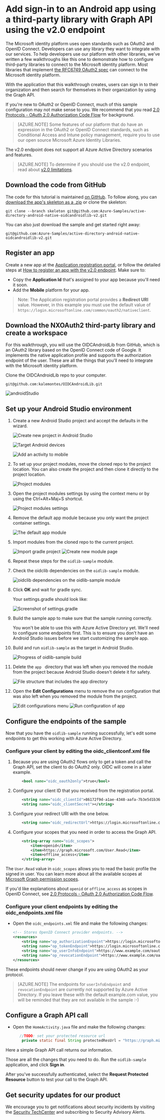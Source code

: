 <properties
    pageTitle="Azure Active Directory v2.0 Android app | Microsoft Azure"
    description="How to build an Android app that signs in users with both personal Microsoft account and work or school accounts and calls the Graph API by using third party libraries."
    services="active-directory"
    documentationCenter=""
    authors="brandwe"
    manager="mbaldwin"
    editor=""/>

<tags
    ms.service="active-directory"
    ms.workload="identity"
    ms.tgt_pltfrm="na"
    ms.devlang="na"
    ms.topic="article"
    ms.date="09/16/2016"
    ms.author="brandwe"/>

#  <a name="add-sign-in-to-an-android-app-using-a-third-party-library-with-graph-api-using-the-v20-endpoint"></a>Add sign-in to an Android app using a third-party library with Graph API using the v2.0 endpoint

The Microsoft identity platform uses open standards such as OAuth2 and OpenID Connect. Developers can use any library they want to integrate with our services. To help developers use our platform with other libraries, we've written a few walkthroughs like this one to demonstrate how to configure third-party libraries to connect to the Microsoft identity platform. Most libraries that implement [the RFC6749 OAuth2 spec](https://tools.ietf.org/html/rfc6749) can connect to the Microsoft identity platform.

With the application that this walkthrough creates, users can sign in to their organization and then search for themselves in their organization by using the Graph API.

If you're new to OAuth2 or OpenID Connect, much of this sample configuration may not make sense to you. We recommend that you read [2.0 Protocols - OAuth 2.0 Authorization Code Flow](active-directory-v2-protocols-oauth-code.md) for background.

> [AZURE.NOTE] Some features of our platform that do have an expression in the OAuth2 or OpenID Connect standards, such as Conditional Access and Intune policy management, require you to use our open source Microsoft Azure Identity Libraries.

The v2.0 endpoint does not support all Azure Active Directory scenarios and features.

> [AZURE.NOTE] To determine if you should use the v2.0 endpoint, read about [v2.0 limitations](active-directory-v2-limitations.md).


## <a name="download-the-code-from-github"></a>Download the code from GitHub
The code for this tutorial is maintained [on GitHub](https://github.com/Azure-Samples/active-directory-android-native-oidcandroidlib-v2).  To follow along, you can  [download the app's skeleton as a .zip](https://github.com/Azure-Samples/active-directory-android-native-oidcandroidlib-v2/archive/skeleton.zip) or clone the skeleton:

```
git clone --branch skeleton git@github.com:Azure-Samples/active-directory-android-native-oidcandroidlib-v2.git
```

You can also just download the sample and get started right away:

```
git@github.com:Azure-Samples/active-directory-android-native-oidcandroidlib-v2.git
```

## <a name="register-an-app"></a>Register an app
Create a new app at the [Application registration portal](https://apps.dev.microsoft.com/?referrer=https://azure.microsoft.com/documentation/articles&deeplink=/appList), or follow the detailed steps at [How to register an app with the v2.0 endpoint](active-directory-v2-app-registration.md).  Make sure to:

- Copy the **Application Id** that's assigned to your app because you'll need it soon.
- Add the **Mobile** platform for your app.

> Note: The Application registration portal provides a **Redirect URI** value. However, in this example you must use the default value of `https://login.microsoftonline.com/common/oauth2/nativeclient`.


## <a name="download-the-nxoauth2-third-party-library-and-create-a-workspace"></a>Download the NXOAuth2 third-party library and create a workspace

For this walkthrough, you will use the OIDCAndroidLib from GitHub, which is an OAuth2 library based on the OpenID Connect code of Google. It implements the native application profile and supports the authorization endpoint of the user. These are all the things that you'll need to integrate with the Microsoft identity platform.

Clone the OIDCAndroidLib repo to your computer.

```
git@github.com:kalemontes/OIDCAndroidLib.git
```

![androidStudio](media/active-directory-android-native-oidcandroidlib-v2/emotes-url.png)

## <a name="set-up-your-android-studio-environment"></a>Set up your Android Studio environment

1. Create a new Android Studio project and accept the defaults in the wizard.

    ![Create new project in Android Studio](media/active-directory-android-native-oidcandroidlib-v2/SetUpSample1.PNG)

    ![Target Android devices](media/active-directory-android-native-oidcandroidlib-v2/SetUpSample2.PNG)

    ![Add an activity to mobile](media/active-directory-android-native-oidcandroidlib-v2/SetUpSample3.PNG)

2. To set up your project modules, move the cloned repo to the project location. You can also create the project and then clone it directly to the project location.

    ![Project modules](media/active-directory-android-native-oidcandroidlib-v2/SetUpSample4_1.PNG)

3. Open the project modules settings by using the context menu or by using the Ctrl+Alt+Maj+S shortcut.

    ![Project modules settings](media/active-directory-android-native-oidcandroidlib-v2/SetUpSample4.PNG)

4. Remove the default app module because you only want the project container settings.

    ![The default app module](media/active-directory-android-native-oidcandroidlib-v2/SetUpSample5.PNG)

5. Import modules from the cloned repo to the current project.

    ![Import gradle project](media/active-directory-android-native-oidcandroidlib-v2/SetUpSample6.PNG)
    ![Create new module page](media/active-directory-android-native-oidcandroidlib-v2/SetUpSample7.PNG)

6. Repeat these steps for the `oidlib-sample` module.

7. Check the oidclib dependencies on the `oidlib-sample` module.

    ![oidclib dependencies on the oidlib-sample module](media/active-directory-android-native-oidcandroidlib-v2/SetUpSample8.PNG)

8. Click **OK** and wait for gradle sync.

    Your settings.gradle should look like:

    ![Screenshot of settings.gradle](media/active-directory-android-native-oidcandroidlib-v2/SetUpSample8_1.PNG)

9. Build the sample app to make sure that the sample running correctly.

    You won't be able to use this with Azure Active Directory yet. We'll need to configure some endpoints first. This is to ensure you don't have an Android Studio issues before we start customizing the sample app.

10. Build and run `oidlib-sample` as the target in Android Studio.

    ![Progress of oidlib-sample build](media/active-directory-android-native-oidcandroidlib-v2/SetUpSample9.png)

11. Delete the `app ` directory that was left when you removed the module from the project because Android Studio doesn't delete it for safety.

    ![File structure that includes the app directory](media/active-directory-android-native-oidcandroidlib-v2/SetUpSample12.PNG)

12. Open the **Edit Configurations** menu to remove the run configuration that was also left when you removed the module from the project.

    ![Edit configurations menu](media/active-directory-android-native-oidcandroidlib-v2/SetUpSample10.PNG)
    ![Run configuration of app](media/active-directory-android-native-oidcandroidlib-v2/SetUpSample11.PNG)

## <a name="configure-the-endpoints-of-the-sample"></a>Configure the endpoints of the sample

Now that you have the `oidlib-sample` running successfully, let's edit some endpoints to get this working with Azure Active Directory.

### <a name="configure-your-client-by-editing-the-oidcclientconfxml-file"></a>Configure your client by editing the oidc_clientconf.xml file

1. Because you are using OAuth2 flows only to get a token and call the Graph API, set the client to do OAuth2 only. OIDC will come in a later example.

    ```xml
        <bool name="oidc_oauth2only">true</bool>
    ```

2. Configure your client ID that you received from the registration portal.

    ```xml
        <string name="oidc_clientId">86172f9d-a1ae-4348-aafa-7b3e5d1b36f5</string>
        <string name="oidc_clientSecret"></string>
    ```

3. Configure your redirect URI with the one below.

    ```xml
        <string name="oidc_redirectUrl">https://login.microsoftonline.com/common/oauth2/nativeclient</string>
    ```

4. Configure your scopes that you need in order to access the Graph API.

    ```xml
        <string-array name="oidc_scopes">
            <item>openid</item>
            <item>https://graph.microsoft.com/User.Read</item>
            <item>offline_access</item>
        </string-array>
    ```

The `User.Read` value in `oidc_scopes` allows you to read the basic profile the signed in user.
You can learn more about all the available scopes at [Microsoft Graph permission scopes](https://graph.microsoft.io/docs/authorization/permission_scopes).

If you'd like explanations about `openid` or `offline_access` as scopes in OpenID Connect, see [2.0 Protocols - OAuth 2.0 Authorization Code Flow](active-directory-v2-protocols-oauth-code.md).

### <a name="configure-your-client-endpoints-by-editing-the-oidcendpointsxml-file"></a>Configure your client endpoints by editing the oidc_endpoints.xml file

- Open the `oidc_endpoints.xml` file and make the following changes:

    ```xml
    <!-- Stores OpenID Connect provider endpoints. -->
    <resources>
        <string name="op_authorizationEnpoint">https://login.microsoftonline.com/common/oauth2/v2.0/authorize</string>
        <string name="op_tokenEndpoint">https://login.microsoftonline.com/common/oauth2/v2.0/token</string>
        <string name="op_userInfoEndpoint">https://www.example.com/oauth2/userinfo</string>
        <string name="op_revocationEndpoint">https://www.example.com/oauth2/revoketoken</string>
    </resources>
    ```

These endpoints should never change if you are using OAuth2 as your protocol.

> [AZURE.NOTE]
The endpoints for `userInfoEndpoint` and `revocationEndpoint` are currently not supported by Azure Active Directory. If you leave these with the default example.com value, you will be reminded that they are not available in the sample :-)


## <a name="configure-a-graph-api-call"></a>Configure a Graph API call

- Open the `HomeActivity.java` file and make the following changes:

    ```Java
       //TODO: set your protected resource url
        private static final String protectedResUrl = "https://graph.microsoft.com/v1.0/me/";
    ```

Here a simple Graph API call returns our information.

Those are all the changes that you need to do. Run the `oidlib-sample` application, and click **Sign in**.

After you've successfully authenticated, select the **Request Protected Resource** button to test your call to the Graph API.

## <a name="get-security-updates-for-our-product"></a>Get security updates for our product

We encourage you to get notifications about security incidents by visiting the [Security TechCenter](https://technet.microsoft.com/security/dd252948) and subscribing to Security Advisory Alerts.
